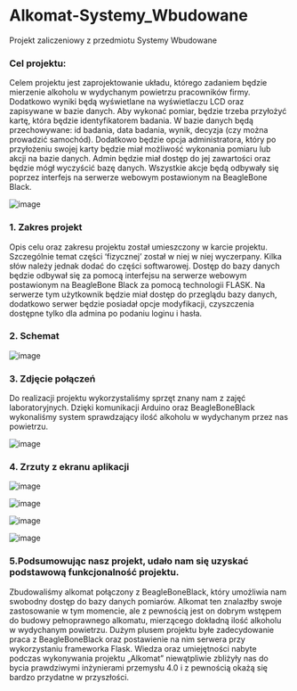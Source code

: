 # Alkomat-Systemy_Wbudowane
Projekt zaliczeniowy z przedmiotu Systemy Wbudowane 

### Cel projektu:
Celem projektu jest zaprojektowanie układu, którego zadaniem będzie mierzenie alkoholu w wydychanym 
powietrzu pracowników firmy. Dodatkowo wyniki będą wyświetlane na wyświetlaczu LCD oraz zapisywane 
w bazie danych. Aby wykonać pomiar, będzie trzeba przyłożyć kartę, która będzie identyfikatorem 
badania. W bazie danych będą przechowywane: id badania, data badania, wynik, decyzja (czy można 
prowadzić samochód).
Dodatkowo będzie opcja administratora, który po przyłożeniu swojej karty będzie miał możliwość 
wykonania pomiaru lub akcji na bazie danych. Admin będzie miał dostęp do jej zawartości oraz będzie 
mógł wyczyścić bazę danych. Wszystkie akcje będą odbywały się poprzez interfejs na serwerze webowym 
postawionym na BeagleBone Black.


![image](https://user-images.githubusercontent.com/56175973/160384864-7193b321-e1f7-446f-ae77-ccfecb93d0e3.png)


### 1. Zakres projekt
Opis celu oraz zakresu projektu został umieszczony w karcie projektu. Szczególnie temat 
części ‘fizycznej’ został w niej w niej wyczerpany. Kilka słów należy jednak dodać do części 
softwarowej.
Dostęp do bazy danych będzie odbywał się za pomocą interfejsu na serwerze webowym 
postawionym na BeagleBone Black za pomocą technologii FLASK. Na serwerze tym 
użytkownik będzie miał dostęp do przeglądu bazy danych, dodatkowo serwer będzie 
posiadał opcje modyfikacji, czyszczenia dostępne tylko dla admina po podaniu loginu i hasła.

### 2. Schemat 


![image](https://user-images.githubusercontent.com/56175973/160385208-0d05427f-d12b-47c1-ba0d-56717a60ea6b.png)

### 3. Zdjęcie połączeń

Do realizacji projektu wykorzystaliśmy sprzęt znany nam z zajęć laboratoryjnych. Dzięki 
komunikacji Arduino oraz BeagleBoneBlack wykonaliśmy system sprawdzający ilość alkoholu 
w wydychanym przez nas powietrzu.


![image](https://user-images.githubusercontent.com/56175973/160385486-e0aa02cd-f16d-4514-ae88-bc20eec83e41.png)

### 4. Zrzuty z ekranu aplikacji 


![image](https://user-images.githubusercontent.com/56175973/160385644-0c626280-fd73-436b-8276-bd08618570f8.png)


![image](https://user-images.githubusercontent.com/56175973/160385668-49b94903-c550-4db8-a5e5-ebc0b75b3f0e.png)


![image](https://user-images.githubusercontent.com/56175973/160385698-712eaa00-f11f-41a4-976b-3881ec2db2f1.png)


![image](https://user-images.githubusercontent.com/56175973/160385729-380c9ffc-22e4-4d30-8d7f-365eaae6a8cc.png)


### 5.Podsumowując nasz projekt, udało nam się uzyskać podstawową funkcjonalność projektu. 
Zbudowaliśmy alkomat połączony z BeagleBoneBlack, który umożliwia nam swobodny 
dostęp do bazy danych pomiarów. Alkomat ten znalazłby swoje zastosowanie w tym 
momencie, ale z pewnością jest on dobrym wstępem do budowy pełnoprawnego alkomatu, 
mierzącego dokładną ilość alkoholu w wydychanym powietrzu. Dużym plusem projektu byłe 
zadecydowanie praca z BeagleBoneBlack oraz postawienie na nim serwera przy 
wykorzystaniu frameworka Flask. Wiedza oraz umiejętności nabyte podczas wykonywania 
projektu „Alkomat” niewątpliwie zbliżyły nas do bycia prawdziwymi inżynierami przemysłu 
4.0 i z pewnością okażą się bardzo przydatne w przyszłości.

